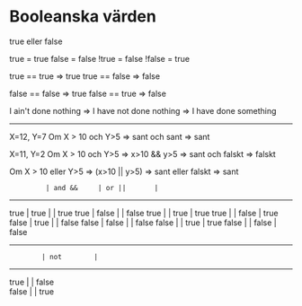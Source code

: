 ﻿# Booleanska värden

true eller false

true = true
false = false
!true = false
!false = true

true == true => true
true == false => false

false == false => true
false == true => false

I ain't done nothing => I have not done nothing => I have done something

----------------------------------------
X=12, Y=7
Om X > 10 och Y>5 => 
   sant och sant => sant

X=11, Y=2
Om X > 10 och Y>5 => x>10 && y>5 =>
   sant   och falskt => falskt

Om X > 10 eller Y>5 => (x>10 || y>5) =>
   sant   eller falskt => sant

             | and &&     | or ||       |
--------------------------------------------------
true         | true       |             | true
true         | false      |             | false
true         |            | true        | true
true         |            | false       | true
false        | true       |             | false
false        | false      |             | false
false        |            | true        | true
false        |            | false       | false

--------------------------------------------------
            | not        |
--------------------------------------------------
true        |            | false     
false       |            | true
